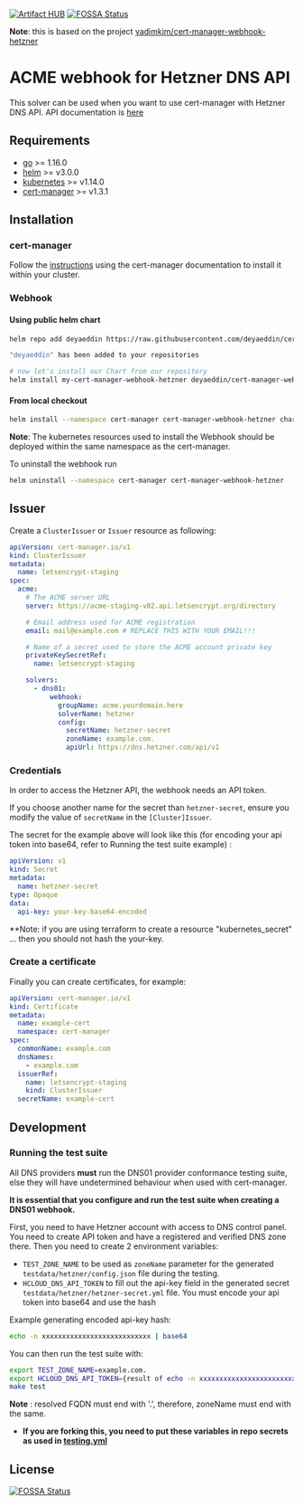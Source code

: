[![Artifact HUB](https://img.shields.io/endpoint?url=https://artifacthub.io/badge/repository/deyaeddin)](https://artifacthub.io/packages/search?repo=deyaeddin)
[![FOSSA Status](https://app.fossa.com/api/projects/git%2Bgithub.com%2Fdeyaeddin%2Fcert-manager-webhook-hetzner.svg?type=shield)](https://app.fossa.com/projects/git%2Bgithub.com%2Fdeyaeddin%2Fcert-manager-webhook-hetzner?ref=badge_shield)

**Note**: this is based on the project [vadimkim/cert-manager-webhook-hetzner](https://github.com/vadimkim/cert-manager-webhook-hetzner)

# ACME webhook for Hetzner DNS API

This solver can be used when you want to use cert-manager with Hetzner DNS API. API documentation is [here](https://dns.hetzner.com/api-docs)

## Requirements
-   [go](https://golang.org/) >= 1.16.0
-   [helm](https://helm.sh/) >= v3.0.0
-   [kubernetes](https://kubernetes.io/) >= v1.14.0
-   [cert-manager](https://cert-manager.io/) >= v1.3.1

## Installation

### cert-manager

Follow the [instructions](https://cert-manager.io/docs/installation/) using the cert-manager documentation to install it within your cluster.

### Webhook

#### Using public helm chart
```bash
helm repo add deyaeddin https://raw.githubusercontent.com/deyaeddin/cert-manager-webhook-hetzner/helmrepo/

"deyaeddin" has been added to your repositories

# now let's install our Chart from our repository
helm install my-cert-manager-webhook-hetzner deyaeddin/cert-manager-webhook-hetzner --version 0.1.x

```

#### From local checkout

```bash
helm install --namespace cert-manager cert-manager-webhook-hetzner chart/cert-manager-webhook-hetzner
```
**Note**: The kubernetes resources used to install the Webhook should be deployed within the same namespace as the cert-manager.

To uninstall the webhook run
```bash
helm uninstall --namespace cert-manager cert-manager-webhook-hetzner
```

## Issuer

Create a `ClusterIssuer` or `Issuer` resource as following:
```yaml
apiVersion: cert-manager.io/v1
kind: ClusterIssuer
metadata:
  name: letsencrypt-staging
spec:
  acme:
    # The ACME server URL
    server: https://acme-staging-v02.api.letsencrypt.org/directory

    # Email address used for ACME registration
    email: mail@example.com # REPLACE THIS WITH YOUR EMAIL!!!

    # Name of a secret used to store the ACME account private key
    privateKeySecretRef:
      name: letsencrypt-staging

    solvers:
      - dns01:
          webhook:
            groupName: acme.yourdomain.here
            solverName: hetzner
            config:
              secretName: hetzner-secret
              zoneName: example.com.
              apiUrl: https://dns.hetzner.com/api/v1
```

### Credentials
In order to access the Hetzner API, the webhook needs an API token.

If you choose another name for the secret than `hetzner-secret`, ensure you modify the value of `secretName` in the `[Cluster]Issuer`.

The secret for the example above will look like this (for encoding your api token into base64, refer to Running the test suite example) :
```yaml
apiVersion: v1
kind: Secret
metadata:
  name: hetzner-secret
type: Opaque
data:
  api-key: your-key-base64-encoded
```

**Note: if you are using terraform to create a resource "kubernetes_secret" ... then you should not hash the your-key. 

### Create a certificate

Finally you can create certificates, for example:

```yaml
apiVersion: cert-manager.io/v1
kind: Certificate
metadata:
  name: example-cert
  namespace: cert-manager
spec:
  commonName: example.com
  dnsNames:
    - example.com
  issuerRef:
    name: letsencrypt-staging
    kind: ClusterIssuer
  secretName: example-cert
```

## Development

### Running the test suite

All DNS providers **must** run the DNS01 provider conformance testing suite,
else they will have undetermined behaviour when used with cert-manager.

**It is essential that you configure and run the test suite when creating a
DNS01 webhook.**

First, you need to have Hetzner account with access to DNS control panel. You need to create API token and have a registered and verified DNS zone there.
Then you need to create 2 environment variables:

 - `TEST_ZONE_NAME` to be used as `zoneName` parameter for the generated `testdata/hetzner/config.json` file during the testing.
 - `HCLOUD_DNS_API_TOKEN` to fill out the api-key field in the generated secret `testdata/hetzner/hetzner-secret.yml` file. You must encode your api token into base64 and use the hash 

Example generating encoded api-key hash:
```bash
echo -n xxxxxxxxxxxxxxxxxxxxxxxxxxx | base64
```

You can then run the test suite with:

```bash
export TEST_ZONE_NAME=example.com.
export HCLOUD_DNS_API_TOKEN={result of echo -n xxxxxxxxxxxxxxxxxxxxxxxxxxx | base64}
make test
```

**Note** : resolved FQDN must end with '.', therefore, zoneName must end with the same.

* **If you are forking this, you need to put these variables in repo secrets as used in [testing.yml](https://github.com/deyaeddin/cert-manager-webhook-hetzner/blob/6b1264fc49adad427901a8177f26789be626d352/.github/workflows/testing.yml#L18)** 

## License
[![FOSSA Status](https://app.fossa.com/api/projects/git%2Bgithub.com%2Fdeyaeddin%2Fcert-manager-webhook-hetzner.svg?type=large)](https://app.fossa.com/projects/git%2Bgithub.com%2Fdeyaeddin%2Fcert-manager-webhook-hetzner?ref=badge_large)